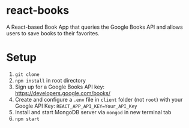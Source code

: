 # react-books

A React-based Book App that queries the Google Books API and allows users to save books to their favorites.

# Setup
1. `git clone`
2. `npm install` in root directory
3. Sign up for a Google Books API key:
  https://developers.google.com/books/
4. Create and configure a `.env` file in `client` folder (not `root`) with your Google API Key:
  `REACT_APP_API_KEY=Your_API_Key`
5. Install and start MongoDB server via `mongod` in new terminal tab
5. `npm start`

